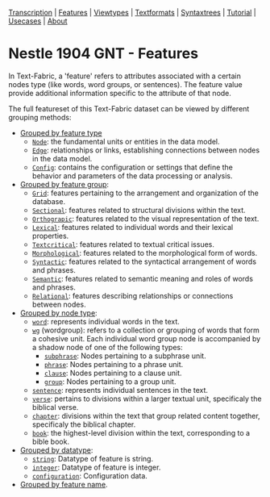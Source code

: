 <a name="start"></a>
<div class="hidden-content">
<a href="../transcription.md">Transcription</a> | <a href="README.md#start">Features</a> | <a href="../viewtypes.md#start">Viewtypes</a> | <a href="../textformats.md#start">Textformats</a> |  <a href="../syntaxtrees.md#start">Syntaxtrees</a> | <a href="../../tutorial/README.md#start">Tutorial</a> | <a href="../usecases/README.md#start">Usecases</a> | <a href="../about.md#start">About</a>
</div>

# Nestle 1904 GNT - Features

In Text-Fabric, a 'feature' refers to attributes associated with a certain nodes type (like words, word groups, or sentences). The feature value provide additional information specific to the attribute of that node.

The full featureset of this Text-Fabric dataset can be viewed by different grouping methods:
* [Grouped by feature type](featuresbyfeaturetype.md#start)
     * [`Node`](featuresbyfeaturetype.md#node-features): the fundamental units or entities in the data model.
     * [`Edge`](featuresbyfeaturetype.md#edge-features): relationships or links, establishing connections between nodes in the data model.
     * [`Config`](featuresbyfeaturetype.md#config-features): contains the configuration or settings that define the behavior and parameters of the data processing or analysis.
* [Grouped by feature group](featuresbygroup.md#start):
     * [`Grid`](featuresbygroup.md#grid-features): features pertaining to the arrangement and organization of the database.
     * [`Sectional`](featuresbygroup.md#sectional-features): features related to structural divisions within the text.
     * [`Orthograpic`](featuresbygroup.md#orthograpic-features): features related to the visual representation of the text.
     * [`Lexical`](featuresbygroup.md#lexical-features): features related to individual words and their lexical properties.
     * [`Textcritical`](featuresbygroup.md#textcritical-features): features related to textual critical issues.
     * [`Morphological`](featuresbygroup.md#morphological-features): features related to the morphological form of words.
     * [`Syntactic`](featuresbygroup.md#syntactic-features): features related to the syntactical arrangement of words and phrases.
     * [`Semantic`](featuresbygroup.md#semantic-features): features related to semantic meaning and roles of words and phrases.
     * [`Relational`](featuresbygroup.md#relational-features): features describing relationships or connections between nodes.
* [Grouped by node type](featuresbynodetype.md#start):
     * [`word`](featuresbynodetype.md#word-nodes): represents individual words in the text.
     * [`wg`](featuresbynodetype.md#wordgroup-nodes) (wordgroup): refers to a collection or grouping of words that form a cohesive unit. Each individual word group node is accompanied by a shadow node of one of the following types: 
         * [`subphrase`](featuresbynodetype.md#subphrase-nodes): Nodes pertaining to a subphrase unit.
         * [`phrase`](featuresbynodetype.md#phrase-nodes): Nodes pertaining to a phrase unit.
         * [`clause`](featuresbynodetype.md#clause-nodes): Nodes pertaining to a clause unit.
         * [`group`](featuresbynodetype.md#group-nodes): Nodes pertaining to a group unit.
     * [`sentence`](featuresbynodetype.md#sentence-nodes): represents individual sentences in the text.
     * [`verse`](featuresbynodetype.md#verse-nodes): pertains to divisions within a larger textual unit, specificaly the biblical verse.
     * [`chapter`](featuresbynodetype.md#chapter-nodes): divisions within the text that group related content together, specificaly the biblical chapter.
     * [`book`](featuresbynodetype.md#book-nodes): the highest-level division within the text, corresponding to a bible book.
* [Grouped by datatype](featuresbydatatype.md#start):
     * [`string`](featuresbydatatype.md#string-datatype): Datatype of feature is string.
     * [`integer`](featuresbydatatype.md#integer-datatype): Datatype of feature is integer.
     * [`configuration`](featuresbydatatype.md#configuration-data): Configuration data.
* [Grouped by feature name](featuresbyfeaturename.md#start).


